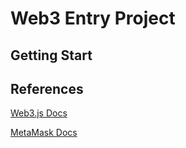 # Web3 Entry Project

## Getting Start




## References

[Web3.js Docs](https://web3js.readthedocs.io/en/v1.8.1/)

[MetaMask Docs](https://docs.metamask.io/guide/)
